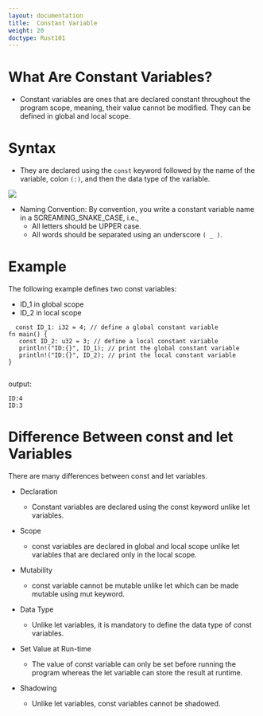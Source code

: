 ```yaml
---
layout: documentation
title:  Constant Variable
weight: 20
doctype: Rust101
---
```


# What Are Constant Variables? 

- Constant variables are ones that are declared constant throughout the program scope, meaning, their value cannot be modified. They can be defined 
in global and local scope.

# Syntax 
- They are declared using the `const` keyword followed by the name of the variable, colon `(:)`, and then the data type of the variable.

![](https://raw.githubusercontent.com/sangam14/RustLabs/master/img/const_syntax.png)


- Naming Convention: By convention, you write a constant variable name in a SCREAMING_SNAKE_CASE, i.e.,
     - All letters should be UPPER case.
     - All words should be separated using an underscore `( _ )`.
     
# Example
The following example defines two const variables:
   - ID_1 in global scope
   - ID_2 in local scope
   
   
   
 ```
   const ID_1: i32 = 4; // define a global constant variable
fn main() {
    const ID_2: u32 = 3; // define a local constant variable
    println!("ID:{}", ID_1); // print the global constant variable
    println!("ID:{}", ID_2); // print the local constant variable
}
   
 ```
 
output:
 ```
ID:4
ID:3

```

# Difference Between const and let Variables

There are many differences between const and let variables.

- Declaration 
    - Constant variables are declared using the const keyword unlike let variables.

- Scope
    - const variables are declared in global and local scope unlike let variables that are declared only in the local scope.

- Mutability
    - const variable cannot be mutable unlike let which can be made mutable using mut keyword.

- Data Type 
  -  Unlike let variables, it is mandatory to define the data type of const variables.

- Set Value at Run-time 
  - The value of const variable can only be set before running the program whereas the let variable can store the result at runtime.

- Shadowing 
  -  Unlike let variables, const variables cannot be shadowed.

